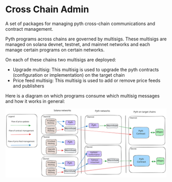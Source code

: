 # Cross Chain Admin

A set of packages for managing pyth cross-chain communications and contract management.

Pyth programs across chains are governed by multisigs. These multisigs are managed on solana devnet, testnet, and mainnet networks and each manage certain programs on certain networks.

On each of these chains two multisigs are deployed:
- Upgrade multisig: This multisig is used to upgrade the pyth contracts (configuration or implementation) on the target chain
- Price feed multisig: This multisig is used to add or remove price feeds and publishers


Here is a diagram on which programs consume which multisig messages and how it works in general:

![Overview](./overview.svg)